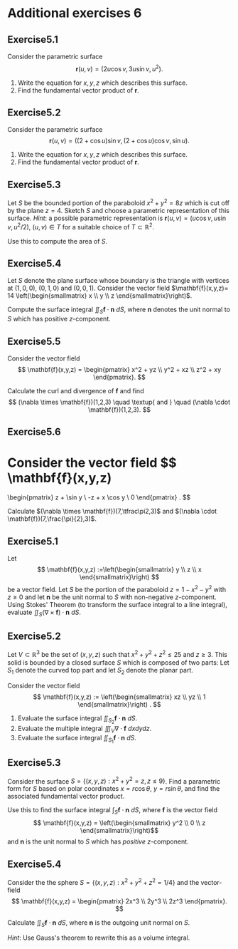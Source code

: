 # Additional exercises 6

<!--@include: notation.md-->


## Exercise


Consider the parametric surface
$$\mathbf{r}(u,v) = (2u \cos v, 3u \sin v, u^2).$$
1. Write the equation for $x,y,z$ which describes this surface.
2. Find the fundamental vector product of $\mathbf{r}$.


## Exercise
Consider the parametric surface
$$\mathbf{r}(u,v) = ( (2+\cos u) \sin v, (2+\cos u) \cos v, \sin u).$$
1. Write the equation for $x,y,z$ which describes this surface.
2. Find the fundamental vector product of $\mathbf{r}$.


## Exercise
Let $S$ be the bounded portion of the paraboloid $x^2 + y^2 = 8z$ which is cut off by the plane $z=4$.
Sketch $S$ and choose a parametric representation of this surface.
_Hint_: a possible parametric representation is $\mathbf{r}(u,v)=(u \cos v, u \sin v, u^2/2)$, $(u,v) \in T$ for a suitable choice of $T \subset \mathbb{R}^2$.

Use this to compute the area of $S$.


## Exercise

Let $S$ denote the plane surface whose boundary is the triangle with vertices at $(1,0,0)$, $(0,1,0)$ and $(0,0,1)$.
Consider the vector field $\mathbf{f}(x,y,z)= 14 \left(\begin{smallmatrix}
	    x \\ y \\ z
	\end{smallmatrix}\right)$.

Compute the surface integral
$\iint_{S} \mathbf{f} \cdot \mathbf{n} \ dS$,
where $\mathbf{n}$ denotes the unit normal to $S$ which has positive $z$-component.


## Exercise

Consider the vector field
$$
    \mathbf{f}(x,y,z) =
    \begin{pmatrix}
	x^2 + yz \\ y^2 + xz \\ z^2 + xy
    \end{pmatrix}.
$$

Calculate the curl and divergence of $\mathbf{f}$ and find
$$
    (\nabla \times \mathbf{f})(1,2,3)
    \quad \textup{ and } \quad
    (\nabla \cdot \mathbf{f})(1,2,3).
$$

## Exercise
Consider the vector field
$$
\mathbf{f}(x,y,z)
=
\begin{pmatrix}
z + \sin y \\ -z + x \cos y \\ 0
\end{pmatrix}
.
$$


Calculate $(\nabla \times \mathbf{f})(7,\tfrac\pi2,3)$
and $(\nabla \cdot \mathbf{f})(7,\frac{\pi}{2},3)$.

## Exercise
Let 
$$
\mathbf{f}(x,y,z) :=\left(\begin{smallmatrix}
	    y \\ z \\ x
	\end{smallmatrix}\right)
$$
be a vector field.
Let $S$ be the portion of the paraboloid $z = 1 - x^2 - y^2$ with $z\geq 0$ and let $\mathbf{n}$ be the unit normal to $S$ with non-negative $z$-component.
Using Stokes' Theorem (to transform the surface integral to a line integral), evaluate
$\iint_{S} (\nabla \times \mathbf{f}) \cdot \mathbf{n} \ dS$.


## Exercise

Let $V\subset \mathbb{R}^3$ be the set of $(x,y,z)$ such that $x^2+y^2+z^2 \leq 25$ and $z\geq 3$.
This solid is bounded by a closed surface $S$ which is composed of two parts: Let $S_1$ denote the curved top part and let $S_2$ denote the planar part.

Consider the vector field 
$$ \mathbf{f}(x,y,z) :=  \left(\begin{smallmatrix}
	    xz \\ yz \\ 1
	\end{smallmatrix}\right)
.
$$

1. Evaluate the surface integral $\iint_{S_2}\mathbf{f}\cdot \mathbf{n} \ dS$.
2. Evaluate the multiple integral  $\iiint_{V} \nabla\cdot\mathbf{f} \ dxdydz$.
3. Evaluate the surface integral $\iint_{S_1} \mathbf{f}\cdot \mathbf{n} \ dS$.

## Exercise

Consider the surface $S = \left\{(x,y,z) : x^2 + y^2 =  z, z\leq 9\right\}$.
Find a parametric form for $S$ based on polar coordinates $x=r \cos \theta, \ y = r \sin \theta$, and find the associated fundamental vector product.

Use this to find the surface integral $\int_S \mathbf{f} \cdot \mathbf{n} \ dS$, 
where $\mathbf{f}$ is the vector field 
$$  \mathbf{f}(x,y,z) =
    \left(\begin{smallmatrix}
	    y^2 \\
	    0 \\
	    z
	\end{smallmatrix}\right)$$
and $\mathbf{n}$ is the unit normal to $S$ which has *positive* $z$-component.

## Exercise

Consider the the sphere $S = \{(x,y,z):x^2+y^2+z^2=1/4\}$
and the vector-field
$$
    \mathbf{f}(x,y,z) =
    \begin{pmatrix}
	2x^3 \\
	2y^3 \\
	2z^3
    \end{pmatrix}.
$$

Calculate $\iint_{S} \mathbf{f} \cdot \mathbf{n} \ dS$, where $\mathbf{n}$ is the outgoing unit normal on $S$.

_Hint_: Use Gauss's theorem to rewrite this as a volume integral.





<style scoped>
h1 {
    counter-reset: h2
}
h2:after {
    counter-increment: h2;
    content: "5." counter(h2) 
}
</style>
